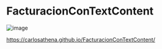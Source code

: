 # FacturacionConTextContent

![image](https://user-images.githubusercontent.com/119626823/231007313-d43c9a3e-1e54-4dfc-b6c0-e532498227a0.png)

https://carlosathena.github.io/FacturacionConTextContent/
